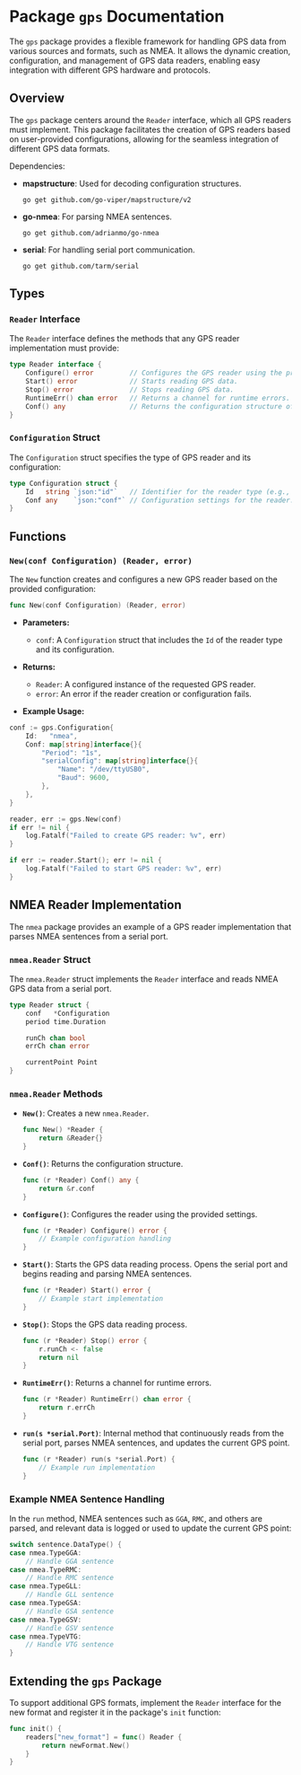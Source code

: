 # Package `gps` Documentation

The `gps` package provides a flexible framework for handling GPS data from various sources and formats, such as NMEA. It allows the dynamic creation, configuration, and management of GPS data readers, enabling easy integration with different GPS hardware and protocols.

## Overview

The `gps` package centers around the `Reader` interface, which all GPS readers must implement. This package facilitates the creation of GPS readers based on user-provided configurations, allowing for the seamless integration of different GPS data formats.

Dependencies:
- **mapstructure**: Used for decoding configuration structures.
  ```shell
  go get github.com/go-viper/mapstructure/v2
  ```
- **go-nmea**: For parsing NMEA sentences.
  ```shell
  go get github.com/adrianmo/go-nmea
  ```
- **serial**: For handling serial port communication.
  ```shell
  go get github.com/tarm/serial
  ```

## Types

### `Reader` Interface

The `Reader` interface defines the methods that any GPS reader implementation must provide:

```go
type Reader interface {
    Configure() error         // Configures the GPS reader using the provided settings.
    Start() error             // Starts reading GPS data.
    Stop() error              // Stops reading GPS data.
    RuntimeErr() chan error   // Returns a channel for runtime errors.
    Conf() any                // Returns the configuration structure of the reader.
}
```

### `Configuration` Struct

The `Configuration` struct specifies the type of GPS reader and its configuration:

```go
type Configuration struct {
    Id   string `json:"id"`   // Identifier for the reader type (e.g., "nmea").
    Conf any    `json:"conf"` // Configuration settings for the reader.
}
```

## Functions

### `New(conf Configuration) (Reader, error)`

The `New` function creates and configures a new GPS reader based on the provided configuration:

```go
func New(conf Configuration) (Reader, error)
```

- **Parameters:**
  - `conf`: A `Configuration` struct that includes the `Id` of the reader type and its configuration.

- **Returns:**
  - `Reader`: A configured instance of the requested GPS reader.
  - `error`: An error if the reader creation or configuration fails.

- **Example Usage:**

```go
conf := gps.Configuration{
    Id:   "nmea",
    Conf: map[string]interface{}{
        "Period": "1s",
        "serialConfig": map[string]interface{}{
            "Name": "/dev/ttyUSB0",
            "Baud": 9600,
        },
    },
}

reader, err := gps.New(conf)
if err != nil {
    log.Fatalf("Failed to create GPS reader: %v", err)
}

if err := reader.Start(); err != nil {
    log.Fatalf("Failed to start GPS reader: %v", err)
}
```

## NMEA Reader Implementation

The `nmea` package provides an example of a GPS reader implementation that parses NMEA sentences from a serial port.

### `nmea.Reader` Struct

The `nmea.Reader` struct implements the `Reader` interface and reads NMEA GPS data from a serial port.

```go
type Reader struct {
    conf   *Configuration
    period time.Duration

    runCh chan bool
    errCh chan error

    currentPoint Point
}
```

### `nmea.Reader` Methods

- **`New()`**: Creates a new `nmea.Reader`.

  ```go
  func New() *Reader {
      return &Reader{}
  }
  ```

- **`Conf()`**: Returns the configuration structure.

  ```go
  func (r *Reader) Conf() any {
      return &r.conf
  }
  ```

- **`Configure()`**: Configures the reader using the provided settings.

  ```go
  func (r *Reader) Configure() error {
      // Example configuration handling
  }
  ```

- **`Start()`**: Starts the GPS data reading process. Opens the serial port and begins reading and parsing NMEA sentences.

  ```go
  func (r *Reader) Start() error {
      // Example start implementation
  }
  ```

- **`Stop()`**: Stops the GPS data reading process.

  ```go
  func (r *Reader) Stop() error {
      r.runCh <- false
      return nil
  }
  ```

- **`RuntimeErr()`**: Returns a channel for runtime errors.

  ```go
  func (r *Reader) RuntimeErr() chan error {
      return r.errCh
  }
  ```

- **`run(s *serial.Port)`**: Internal method that continuously reads from the serial port, parses NMEA sentences, and updates the current GPS point.

  ```go
  func (r *Reader) run(s *serial.Port) {
      // Example run implementation
  }
  ```

### Example NMEA Sentence Handling

In the `run` method, NMEA sentences such as `GGA`, `RMC`, and others are parsed, and relevant data is logged or used to update the current GPS point:

```go
switch sentence.DataType() {
case nmea.TypeGGA:
    // Handle GGA sentence
case nmea.TypeRMC:
    // Handle RMC sentence
case nmea.TypeGLL:
    // Handle GLL sentence
case nmea.TypeGSA:
    // Handle GSA sentence
case nmea.TypeGSV:
    // Handle GSV sentence
case nmea.TypeVTG:
    // Handle VTG sentence
}
```

## Extending the `gps` Package

To support additional GPS formats, implement the `Reader` interface for the new format and register it in the package's `init` function:

```go
func init() {
    readers["new_format"] = func() Reader {
        return newFormat.New()
    }
}
```
